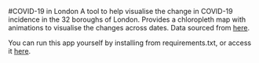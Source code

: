 #COVID-19 in London
A tool to help visualise the change in COVID-19 incidence in the 32 boroughs of London. Provides a chloropleth map with animations to visualise the changes across dates. Data sourced from [here](https://data.london.gov.uk/dataset/coronavirus--covid-19--cases). 

You can run this app yourself by installing from requirements.txt, or access it [here](https://covid-map-london.herokuapp.com/).
